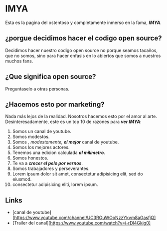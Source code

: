 # IMYA
Esta es la pagina del ostentoso y completamente inmerso en la fama, ___IMYA___.

## ¿porgue decidimos hacer el codigo open source?
Decidimos hacer nuestro codigo open source no porque seamos tacaños, que no
somos, sino para hacer enfasis en lo abiertos que somos a nuestros muchos fans.

## ¿Que significa open source?
Preguntaselo a otras personas.

## ¿Hacemos esto por marketing?
Nada más lejos de la realidad. Nosotros hacemos esto por el amor al arte.
Desinteresadamente, este es un top 10 de razones para ___ver IMYA___:
1. Somos un canal de youtube.
2. Somos modestos.
3. Somos *, modestamente,* ___el mejor___ canal de youtube.
4. Somos los mejores actores.
5. Tenemos una edicion calculada ___al milimetro___.
6. Somos honestos.
7. Te va a ___crecer el pelo por vernos___.
8. Somos trabajadores y perseverantes.
9. Lorem ipsum dolor sit amet, consectetur adipisicing elit, sed do eiusmod.
10. consectetur adipisicing eliti, lorem ipsum.

## Links
- [canal de youtube][https://www.youtube.com/channel/UC3ROuWOoNzzYkvm8aGasfjQ]
- [Trailer del canal][https://www.youtube.com/watch?v=i-rDl4Gkig0]
